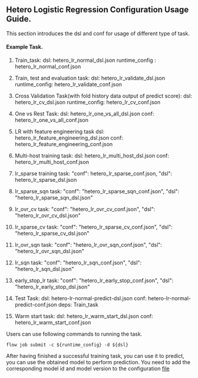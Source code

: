 ## Hetero Logistic Regression Configuration Usage Guide.

This section introduces the dsl and conf for usage of different type of task.

#### Example Task.

1. Train_task:
    dsl: hetero_lr_normal_dsl.json
    runtime_config : hetero_lr_normal_conf.json

2. Train, test and evaluation task:
    dsl: hetero_lr_validate_dsl.json
    runtime_config: hetero_lr_validate_conf.json

3. Cross Validation Task(with fold history data output of predict score):
    dsl: hetero_lr_cv_dsl.json
    runtime_config: hetero_lr_cv_conf.json

4. One vs Rest Task:
    dsl: hetero_lr_one_vs_all_dsl.json
    conf: hetero_lr_one_vs_all_conf.json

5. LR with feature engineering task
    dsl: hetero_lr_feature_engineering_dsl.json
    conf: hetero_lr_feature_engineering_conf.json

6. Multi-host training task:
    dsl: hetero_lr_multi_host_dsl.json
    conf: hetero_lr_multi_host_conf.json

7. lr_sparse training task:
    "conf": hetero_lr_sparse_conf.json,
    "dsl": hetero_lr_sparse_dsl.json

8. lr_sparse_sqn task:
    "conf": "hetero_lr_sparse_sqn_conf.json",
    "dsl": "hetero_lr_sparse_sqn_dsl.json"

9. lr_ovr_cv task:
    "conf": "hetero_lr_ovr_cv_conf.json",
    "dsl": "hetero_lr_ovr_cv_dsl.json"

10. lr_sparse_cv task:
    "conf": "hetero_lr_sparse_cv_conf.json",
    "dsl": "hetero_lr_sparse_cv_dsl.json"

11. lr_ovr_sqn task:
    "conf": "hetero_lr_ovr_sqn_conf.json",
    "dsl": "hetero_lr_ovr_sqn_dsl.json"

12. lr_sqn task:
    "conf": "hetero_lr_sqn_conf.json",
    "dsl": "hetero_lr_sqn_dsl.json"

13. early_stop_lr task:
    "conf": "hetero_lr_early_stop_conf.json",
    "dsl": "hetero_lr_early_stop_dsl.json"

14. Test Task:
    dsl: hetero-lr-normal-predict-dsl.json
    conf: hetero-lr-normal-predict-conf.json
    deps: Train_task
    
15. Warm start task:
    dsl: hetero_lr_warm_start_dsl.json
    conf: hetero_lr_warm_start_conf.json

Users can use following commands to running the task.

    flow job submit -c ${runtime_config} -d ${dsl}

After having finished a successful training task, you can use it to predict, you can use the obtained model to perform prediction. You need to add the corresponding model id and model version to the configuration [file](./hetero-lr-normal-predict-conf.json)